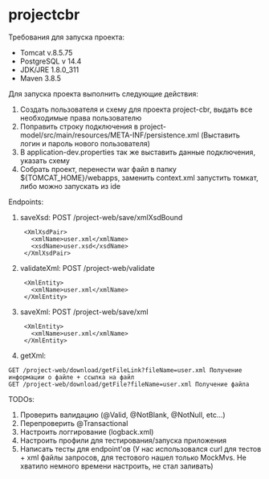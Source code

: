 # projectcbr
Требования для запуска проекта:
 - Tomcat v.8.5.75
 - PostgreSQL v 14.4
 - JDK/JRE 1.8.0_311
 - Maven 3.8.5


Для запуска проекта выполнить следующие действия:
  1. Создать пользователя и схему для проекта project-cbr, выдать все необходимые права пользователю
  2. Поправить строку подключения в project-model/src/main/resources/META-INF/persistence.xml (Выставить логин и пароль нового пользователя)
  3. В application-dev.properties так же выставить данные подключения, указать схему
  4. Собрать проект, перенести war файл в папку ${TOMCAT_HOME}/webapps, заменить context.xml запустить томкат, либо можно запускать из ide

Endpoints:
  1. saveXsd:
    POST /project-web/save/xmlXsdBound

          <XmlXsdPair>
            <xmlName>user.xml</xmlName>
            <xsdName>user.xsd</xsdName>
          </XmlXsdPair>

  2. validateXml:
    POST /project-web/validate

          <XmlEntity>
            <xmlName>user.xml</xmlName>
          </XmlEntity>

  3. saveXml:
    POST /project-web/save/xml

          <XmlEntity>
            <xmlName>user.xml</xmlName>
          </XmlEntity>

  4. getXml:
  
    GET /project-web/download/getFileLink?fileName=user.xml Получение информации о файле + ссылка на файл
    GET /project-web/download/getFile?fileName=user.xml Получение файла
  
TODOs:
  1. Проверить валидацию (@Valid, @NotBlank, @NotNull, etc...)
  2. Перепроверить @Transactional
  3. Настроить логгирование (logback.xml)
  4. Настроить профили для тестирования/запуска приложения
  5. Написать тесты для endpoint'ов
   (У нас использовался curl для тестов + xml файлы запросов, для тестового нашел только MockMvs.
    Не хватило немного времени настроить, не стал заливать)
